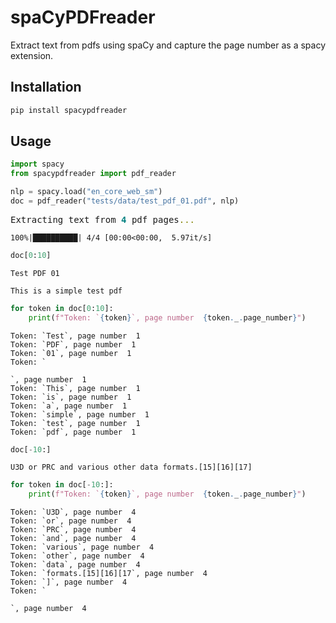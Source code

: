 # spaCyPDFreader

Extract text from pdfs using spaCy and capture the page number as a spacy extension.

## Installation

```bash
pip install spacypdfreader
```

## Usage


```python
import spacy
from spacypdfreader import pdf_reader

nlp = spacy.load("en_core_web_sm")
doc = pdf_reader("tests/data/test_pdf_01.pdf", nlp)
```


<pre style="white-space:pre;overflow-x:auto;line-height:normal;font-family:Menlo,'DejaVu Sans Mono',consolas,'Courier New',monospace">Extracting text from <span style="color: #008080; text-decoration-color: #008080; font-weight: bold">4</span> pdf pages<span style="color: #808000; text-decoration-color: #808000">...</span>
</pre>



    100%|██████████| 4/4 [00:00<00:00,  5.97it/s]



```python
doc[0:10]
```




    Test PDF 01
    
    This is a simple test pdf




```python
for token in doc[0:10]:
    print(f"Token: `{token}`, page number  {token._.page_number}")
```

    Token: `Test`, page number  1
    Token: `PDF`, page number  1
    Token: `01`, page number  1
    Token: `
    
    `, page number  1
    Token: `This`, page number  1
    Token: `is`, page number  1
    Token: `a`, page number  1
    Token: `simple`, page number  1
    Token: `test`, page number  1
    Token: `pdf`, page number  1



```python
doc[-10:]
```




    U3D or PRC and various other data formats.[15][16][17]
    





```python
for token in doc[-10:]:
    print(f"Token: `{token}`, page number  {token._.page_number}")
```

    Token: `U3D`, page number  4
    Token: `or`, page number  4
    Token: `PRC`, page number  4
    Token: `and`, page number  4
    Token: `various`, page number  4
    Token: `other`, page number  4
    Token: `data`, page number  4
    Token: `formats.[15][16][17`, page number  4
    Token: `]`, page number  4
    Token: `
    
    `, page number  4

